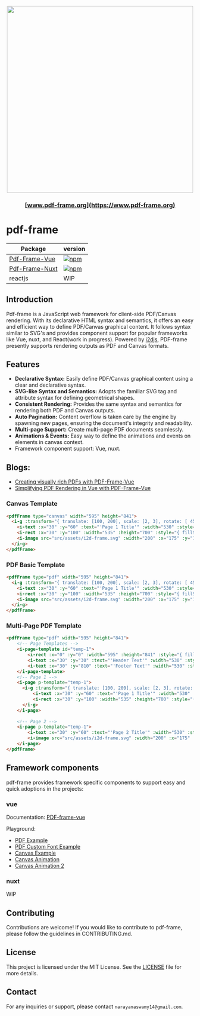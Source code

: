 <p align="center">
  <img src="https://github.com/I2Djs/pdf-frame/blob/main/assets/pdf-frame.svg?raw=true" width=500>
</p>

<h3 align="center">
    
  [www.pdf-frame.org](https://www.pdf-frame.org)
   
</h3>

# pdf-frame

| Package | version |
| --- | --- |
| [Pdf-Frame-Vue](https://github.com/I2Djs/pdf-frame/tree/main/packages/pdf-frame-vue) | [![npm](https://img.shields.io/npm/v/@i2d/pdf-frame-vue.svg)](https://www.npmjs.com/package/@i2d/pdf-frame-vue) |
| [Pdf-Frame-Nuxt](https://github.com/I2Djs/pdf-frame/tree/main/packages/pdf-frame-nuxt) | [![npm](https://img.shields.io/npm/v/@i2d/nuxt-pdf-frame.svg)](https://www.npmjs.com/package/@i2d/nuxt-pdf-frame) |
| reactjs | WIP |

## Introduction

Pdf-frame is a JavaScript web framework for client-side PDF/Canvas rendering. With its declarative HTML syntax and semantics, it offers an easy and efficient way to define PDF/Canvas graphical content. It follows syntax similar to SVG's and provides component support for popular frameworks like Vue, nuxt, and React(work in progress). Powered by [i2djs](https://github.com/I2Djs/I2Djs), PDF-frame presently supports rendering outputs as PDF and Canvas formats.

## Features

* **Declarative Syntax:** Easily define PDF/Canvas graphical content using a clear and declarative syntax.
* **SVG-like Syntax and Semantics:** Adopts the familiar SVG tag and attribute syntax for defining geometrical shapes.
* **Consistent Rendering:** Provides the same syntax and semantics for rendering both PDF and Canvas outputs.
* **Auto Pagination:** Content overflow is taken care by the engine by spawning new pages, ensuring the document's integrity and readability.
* **Multi-page Support:** Create multi-page PDF documents seamlessly.
* **Animations & Events:** Easy way to define the animations and events on elements in canvas context.
* Framework component support: Vue, nuxt.

## Blogs:
  * [Creating visually rich PDFs with PDF-Frame-Vue](https://nswamy14.hashnode.dev/creating-visually-rich-pdfs-with-pdf-frame-vue)
  * [Simplifying PDF Rendering in Vue with PDF-Frame-Vue](https://nswamy14.hashnode.dev/pdf-rendering-made-easy-with-pdf-frame-vue)

### Canvas Template
```html
<pdfFrame type="canvas" width="595" height="841">
  <i-g :transform="{ translate: [100, 200], scale: [2, 3], rotate: [ 45, 0, 0] }">
    <i-text :x="30" :y="60" :text="'Page 1 Title'" :width="530" :style="{font: '25px Arial', align: 'center'}"></i-text>
    <i-rect :x="30" :y="100" :width="535" :height="700" :style="{ fillStyle:'#f0f0f0' }"></i-rect>
    <i-image src="src/assets/i2d-frame.svg" :width="200" :x="175" :y="100"></i-image>
  </i-g>
</pdfFrame>
```

### PDF Basic Template
```html
<pdfFrame type="pdf" width="595" height="841">
  <i-g :transform="{ translate: [100, 200], scale: [2, 3], rotate: [ 45, 0, 0] }">
    <i-text :x="30" :y="60" :text="'Page 1 Title'" :width="530" :style="{font: '25px Arial', align: 'center'}"></i-text>
    <i-rect :x="30" :y="100" :width="535" :height="700" :style="{ fillStyle:'#f0f0f0' }"></i-rect>
    <i-image src="src/assets/i2d-frame.svg" :width="200" :x="175" :y="100"></i-image>
  </i-g>
</pdfFrame>
```

### Multi-Page PDF Template
```html
<pdfFrame type="pdf" width="595" height="841">
    <!-- Page Templates -->
    <i-page-template id="temp-1">
        <i-rect :x="0" :y="0" :width="595" :height="841" :style="{ fillStyle:'#ffffff' }"></i-rect>
        <i-text :x="30" :y="30" :text="'Header Text'" :width="530" :style="{font: '15px Arial'}"></i-text>
        <i-text :x="30" :y="810" :text="'Footer Text'" :width="530" :style="{font: '15px Arial'}"></i-text>
    </i-page-template>
    <!-- Page 1 -->
    <i-page p-template="temp-1">
      <i-g :transform="{ translate: [100, 200], scale: [2, 3], rotate: [ 45, 0, 0] }">
          <i-text :x="30" :y="60" :text="'Page 1 Title'" :width="530" :style="{font: '25px Arial', align: 'center'}"></i-text>
          <i-rect :x="30" :y="100" :width="535" :height="700" :style="{ fillStyle:'#f0f0f0' }"></i-rect>
      </i-g>
    </i-page>
    
    <!-- Page 2 -->
    <i-page p-template="temp-1">
        <i-text :x="30" :y="60" :text="'Page 2 Title'" :width="530" :style="{font: '25px Arial', align: 'center'}"></i-text>
        <i-image src="src/assets/i2d-frame.svg" :width="200" :x="175" :y="100"></i-image>
    </i-page> 
</pdfFrame>
```

## Framework components

pdf-frame provides framework specific components to support easy and quick adoptions in the projects:

 ### vue
 
  Documentation: [PDF-frame-vue](https://github.com/I2Djs/pdf-frame/wiki/pdf%E2%80%90frame%E2%80%90vue)
  
  Playground:
  * [PDF Example](https://stackblitz.com/edit/pdf-frame-vuejs?embed=1&file=src%2FApp.vue)
  * [PDF Custom Font Example](https://stackblitz.com/edit/pdf-frame-vuejs-67yqev)
  * [Canvas Example](https://stackblitz.com/edit/pdf-frame-vuejs-canvas?embed=1&file=src%2FApp.vue)
  * [Canvas Animation](https://stackblitz.com/edit/pdf-frame-vuejs-canvas-qp1rhy?file=src%2FApp.vue)
  * [Canvas Animation 2](https://stackblitz.com/edit/pdf-frame-vuejs-canvas-ragz9p?file=src%2FApp.vue)
       
  

  ### nuxt

  WIP
  

## Contributing
Contributions are welcome! If you would like to contribute to pdf-frame, please follow the guidelines in CONTRIBUTING.md.

## License
This project is licensed under the MIT License. See the [LICENSE](https://raw.githubusercontent.com/I2Djs/pdf-frame/main/LICENSE) file for more details.

## Contact
For any inquiries or support, please contact `narayanaswamy14@gmail.com`.
